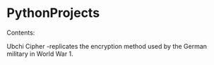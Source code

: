 # PythonProjects

Contents:

   Ubchi Cipher  -replicates the encryption method used by the German military in World War 1.
